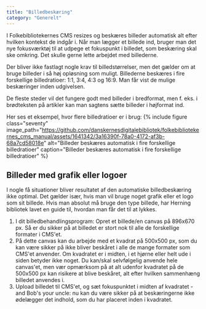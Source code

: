```yaml
---
title: "Billedbeskæring"  
category: "Generelt"
---
```

I Folkebibliotekernes CMS resizes og beskæres billeder automatisk alt efter hvilken kontekst de indgår i. Når man lægger et billede ind, bruger man det nye fokusværktøj til at udpege et fokuspunkt i billedet, som beskæring skal ske omkring. Det skulle gerne lette arbejdet med billederne.

Der bliver ikke fastlagt nogle krav til billedstørrelser, men det gælder om at bruge billeder i så høj opløsning som muligt. Billederne beskæres i fire forskellige billedratioer: 1:1, 3:4, 4:3 og 16:9. Man får vist de mulige beskæringer inden udgivelsen.

De fleste steder vil det fungere godt med billeder i bredformat, men f. eks. i brødteksten på artikler kan man sagtens sætte billeder i højformat ind.

Her ses et eksempel, hvor flere billedratioer er i brug:
{% include figure class="seventy" image_path="https://github.com/danskernesdigitalebibliotek/folkebibliotekernes_cms_manual/assets/1641342/3a16390f-78a0-4172-af3b-68a7cd58018e" alt="Billeder beskæres automatisk i fire forskellige billedratioer" caption="Billeder beskæres automatisk i fire forskellige billedratioer" %} 

## Billeder med grafik eller logoer
I nogle få situationer bliver resultatet af den automatiske billedbeskæring ikke optimal. Det gælder især, hvis man vil bruge noget grafik eller et logo som sit billede. Hvis man absolut må bruge den type billede, har Herning bibliotek lavet en guide til, hvordan man får det til at lykkes.

1. I dit billedbehandlingsprogram: Opret et billede/en canvas på 896x670 px. Så er du sikker på at billedet er stort nok til alle de forskellige formater i CMS'et.
2. På dette canvas kan du arbejde med et kvadrat på 500x500 px, som du kan være sikker på ikke bliver beskåret i alle de mange formater som CMS'et anvender.
Om kvadratet er i midten, i et hjørne eller helt ude i siden betyder ikke noget.
Du kan/skal selvfølgelig anvende hele canvas'et, men vær opmærksom på at alt udenfor kvadratet på de 500x500 px kan risikere at blive beskåret, alt efter hvilken sammenhæng billedet anvendes i.
3. Upload billedet til CMS'et, og sæt fokuspunktet i midten af kvadratet - and Bob's your uncle: nu kan du være sikker på at beskæringerne ikke ødelægger det indhold, som du har placeret inden i kvadratet.







